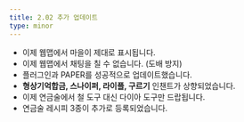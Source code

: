 ```yaml
---
title: 2.02 추가 업데이트
type: minor
---
```


* 이제 웹맵에서 마을이 제대로 표시됩니다.
* 이제 웹맵에서 채팅을 칠 수 없습니다. (도배 방지)
* 플러그인과 PAPER를 성공적으로 업데이트했습니다.
* **형상기억합금, 스나이퍼, 라이플, 구르기**&nbsp;인챈트가 상향되었습니다.
* 이제 연금술에서 철 도구 대신 다이아 도구만 드랍됩니다.
* 연금술 레시피 3종이 추가로 등록되었습니다.